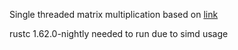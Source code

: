 Single threaded matrix multiplication based on [link](https://eprints.cs.univie.ac.at/5726/1/loops.pdf)

rustc 1.62.0-nightly needed to run due to simd usage
